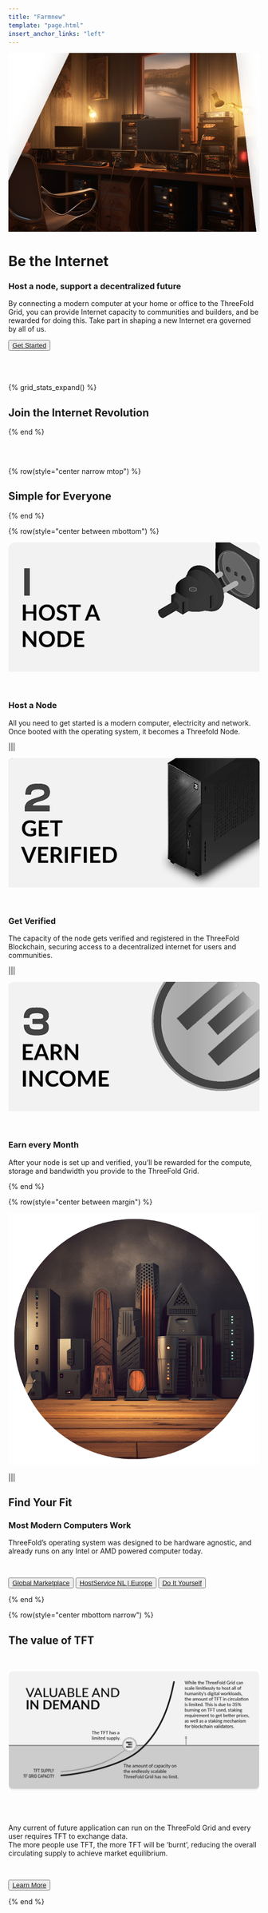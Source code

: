 ```yaml
---
title: "Farmnew"
template: "page.html"
insert_anchor_links: "left"
---
```


<!-- section 1 (be the Internet) -->

<div class="text-gray-900 bg-cover bg-no-repeat" style="background-image:url(BG_wide.png);background-position:right">
    <div class="h-full">
      <div class="flex flex-col items-center md:flex-row">
       <div class="w-full md:w-1/2">
          <div class="block">
            <img
                src="togethericon.png" class="w-full h-full"/>
          </div>
        </div>
        <div class="flex flex-col items-start justify-center w-full lg:py-24 py-6 md:w-1/2">
          <div class="flex flex-col items-start justify-center p-6">
            <h1>Be the <strong>Internet</strong></h1>
            <h3 class="my-1">Host a node, support a decentralized future</h3>
            <p>By connecting a modern computer at your home or office to the ThreeFold Grid, you can provide Internet capacity to communities and builders, and be rewarded for doing this. Take part in shaping a new Internet era governed by all of us.</p>
            <button class="mx-0"><a target="_blank" href="https://manual.grid.tf/TF_Farmer_Guide/tf_farmer_guide_readme.html">Get Started</a></button>
          </div>
        </div>
      </div>
    </div>
  </div>

<br>

<br>

<br>



<!-- section 2 (Map) -->

{% grid_stats_expand() %}

## Join the **Internet Revolution**

{% end %}

<br>

<br>


<!-- section 3 -->

{% row(style="center narrow mtop") %}

## Simple for Everyone

{% end %}

{% row(style="center between mbottom") %}

![Image](host.png#mx-auto)

<br>

### Host a Node

All you need to get started is a modern computer, electricity and network. Once booted with the operating system, it becomes a Threefold Node. 

|||

![Image](verif.png#mx-auto)

<br>

### Get Verified

The capacity of the node gets verified and registered in the ThreeFold Blockchain, securing access to a decentralized internet for users and communities.

|||

![Image](earn.png#mx-auto)

<br>

### Earn every Month
After your node is set up and verified, you’ll be rewarded for the compute, storage and bandwidth you provide to the ThreeFold Grid.


{% end %}


<!-- section 4  -->

{% row(style="center between margin") %}

![](findyourfit.png#mx-auto)

|||

## Find Your Fit
### Most Modern Computers Work

ThreeFold’s operating system was designed to be hardware agnostic, and already runs on any Intel or AMD powered computer today. 

<br>

<button>[Global Marketplace](https://marketplace.3node.global/)</button>
<button>[HostService NL | Europe](https://hostservice.nl/winkel/)</button>
<button>[Do It Yourself](https://manual.grid.tf/TF_Farmer_Guide/TF_Complete_Farmer_Guide/farmer_guide.html)</button>

{% end %}



<!-- section 5 -->

{% row(style="center mbottom narrow") %}

## The value of **TFT**

<br>

![Image](farm_value_tft.jpg#mx-auto)

<br>
<br>

Any current of future application can run on the ThreeFold Grid and every user requires TFT to exchange data.  <br>
The more people use TFT, the more TFT will be ‘burnt’, reducing the overall circulating supply to achieve market equilibrium.

<br>

<button>[Learn More](/token)</button>


{% end %}
